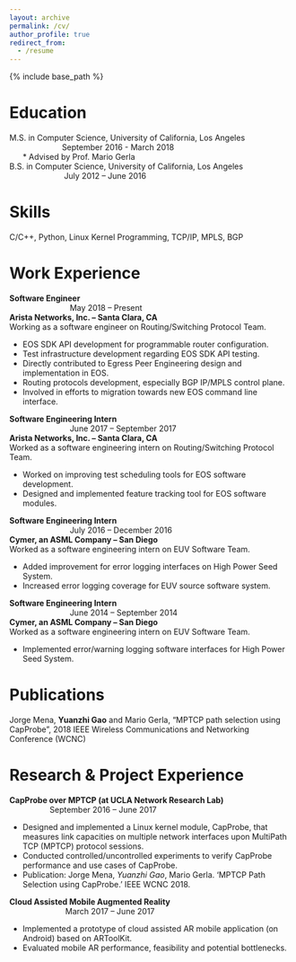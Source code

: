 ```yaml
---
layout: archive
permalink: /cv/
author_profile: true
redirect_from:
  - /resume
---
```


{% include base_path %}

Education
======
M.S. in Computer Science, University of California, Los Angeles &emsp; &emsp; &emsp; &emsp; &emsp; &emsp; &emsp; &emsp; &emsp;&nbsp; September 2016 - March 2018
<br>&nbsp;&nbsp;&nbsp;&nbsp;&nbsp;&nbsp;* Advised by Prof. Mario Gerla <br/>
B.S. in Computer Science, University of California, Los Angeles &emsp; &emsp; &emsp; &emsp; &emsp; &emsp; &emsp; &emsp; &emsp; &nbsp; July 2012 – June 2016

Skills
======
C/C++, Python, Linux Kernel Programming, TCP/IP, MPLS, BGP

Work Experience
======
**Software Engineer** &emsp; &emsp; &emsp; &emsp; &emsp; &emsp; &emsp; &emsp; &emsp; &emsp; &emsp; &emsp; &emsp; &emsp; &emsp; &emsp; &emsp; &emsp; &emsp; &emsp; &emsp; &emsp; &emsp; &emsp; &emsp; &emsp; &emsp; May 2018 – Present <br/>
**Arista Networks, Inc. – Santa Clara, CA** <br/>
Working as a software engineer on Routing/Switching Protocol Team.
* EOS SDK API development for programmable router configuration.
* Test infrastructure development regarding EOS SDK API testing.
* Directly contributed to Egress Peer Engineering design and implementation in EOS.
* Routing protocols development, especially BGP IP/MPLS control plane.
* Involved in efforts to migration towards new EOS command line interface.

**Software Engineering Intern** &emsp; &emsp; &emsp; &emsp; &emsp; &emsp; &emsp; &emsp; &emsp; &emsp; &emsp; &emsp; &emsp; &emsp; &emsp; &emsp; &emsp; &emsp; &emsp; &emsp; &emsp; &emsp; &emsp; June 2017 – September 2017<br/>
**Arista Networks, Inc.  – Santa Clara, CA**<br/>
Worked as a software engineering intern on Routing/Switching Protocol Team.
* Worked on improving test scheduling tools for EOS software development.
* Designed and implemented feature tracking tool for EOS software modules.

**Software Engineering Intern** &emsp; &emsp; &emsp; &emsp; &emsp; &emsp; &emsp; &emsp; &emsp; &emsp; &emsp; &emsp; &emsp; &emsp; &emsp; &emsp; &emsp; &emsp; &emsp; &emsp; &emsp; &emsp; &emsp; July 2016 – December 2016<br/>
**Cymer, an ASML Company – San Diego**<br/>
Worked as a software engineering intern on EUV Software Team.
* Added improvement for error logging interfaces on High Power Seed System.
* Increased error logging coverage for EUV source software system.

**Software Engineering Intern** &emsp; &emsp; &emsp; &emsp; &emsp; &emsp; &emsp; &emsp; &emsp; &emsp; &emsp; &emsp; &emsp; &emsp; &emsp; &emsp; &emsp; &emsp; &emsp; &emsp; &emsp; &emsp; &emsp; June 2014 – September 2014<br/>
**Cymer, an ASML Company – San Diego**<br/>
Worked as a software engineering intern on EUV Software Team.
* Implemented error/warning logging software interfaces for High Power Seed System.<br/>

Publications
======
Jorge Mena, **Yuanzhi Gao** and Mario Gerla, “MPTCP path selection using CapProbe”, 2018 IEEE Wireless Communications and Networking Conference (WCNC)<br/>

Research & Project Experience
======
**CapProbe over MPTCP  (at UCLA Network Research Lab)**&emsp; &emsp; &emsp; &emsp; &emsp; &emsp; &emsp; &emsp; &emsp; &emsp; &emsp; September 2016 – June 2017<br/>
* Designed and implemented a Linux kernel module, CapProbe, that measures link capacities on multiple network interfaces upon MultiPath TCP (MPTCP) protocol sessions.
* Conducted controlled/uncontrolled experiments to verify CapProbe performance and use cases of CapProbe.
* Publication: Jorge Mena, *Yuanzhi Gao*, Mario Gerla. ‘MPTCP Path Selection using CapProbe.’ IEEE WCNC 2018.

**Cloud Assisted Mobile Augmented Reality**&emsp; &emsp; &emsp; &emsp; &emsp; &emsp; &emsp; &emsp; &emsp; &emsp; &emsp; &emsp; &emsp; &emsp; &emsp;&emsp;&emsp; &emsp; March 2017 – June 2017<br/>
* Implemented a prototype of cloud assisted AR mobile application (on Android) based on ARToolKit.
* Evaluated mobile AR performance, feasibility and potential bottlenecks.

